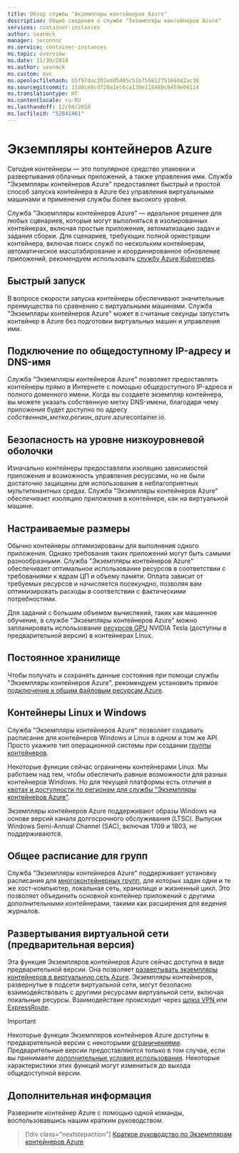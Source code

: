 ```yaml
---
title: Обзор службы "Экземпляры контейнеров Azure"
description: Общие сведения о службе "Экземпляры контейнеров Azure"
services: container-instances
author: seanmck
manager: jeconnoc
ms.service: container-instances
ms.topic: overview
ms.date: 11/30/2018
ms.author: seanmck
ms.custom: mvc
ms.openlocfilehash: b5f97dac202edd5405c51b75581275166042ac38
ms.sourcegitcommit: 11d8ce8cd720a1ec6ca130e118489c6459e04114
ms.translationtype: HT
ms.contentlocale: ru-RU
ms.lasthandoff: 12/04/2018
ms.locfileid: "52841461"
---
```

# <a name="azure-container-instances"></a>Экземпляры контейнеров Azure

Сегодня контейнеры — это популярное средство упаковки и развертывания облачных приложений, а также управления ими. Служба "Экземпляры контейнеров Azure" предоставляет быстрый и простой способ запуска контейнера в Azure без управления виртуальными машинами и применения службы более высокого уровня.

Служба "Экземпляры контейнеров Azure" — идеальное решение для любых сценариев, которые могут выполняться в изолированных контейнерах, включая простые приложения, автоматизацию задач и задания сборки. Для сценариев, требующих полной оркестрации контейнера, включая поиск служб по нескольким контейнерам, автоматическое масштабирование и координированное обновление приложений, рекомендуем использовать [службу Azure Kubernetes](../aks/index.yml).

## <a name="fast-startup-times"></a>Быстрый запуск

В вопросе скорости запуска контейнеры обеспечивают значительные преимущества по сравнению с виртуальными машинами. Служба "Экземпляры контейнеров Azure" может в считаные секунды запустить контейнер в Azure без подготовки виртуальных машин и управления ими.

## <a name="public-ip-connectivity-and-dns-name"></a>Подключение по общедоступному IP-адресу и DNS-имя

Служба "Экземпляры контейнеров Azure" позволяет предоставлять контейнеры прямо в Интернете с помощью общедоступного IP-адреса и полного доменного имени. Когда вы создаете экземпляр контейнера, вы можете указать собственную метку DNS-имени, благодаря чему приложения будет доступно по адресу *собственная_метка*.*регион_azure*.azurecontainer.io.

## <a name="hypervisor-level-security"></a>Безопасность на уровне низкоуровневой оболочки

Изначально контейнеры предоставляли изоляцию зависимостей приложения и возможность управления ресурсами, но не были достаточно защищены для использования в неблагоприятных мультитенантных средах. Служба "Экземпляры контейнеров Azure" обеспечивает изоляцию приложения в контейнере, как на виртуальной машине.

## <a name="custom-sizes"></a>Настраиваемые размеры

Обычно контейнеры оптимизированы для выполнения одного приложения. Однако требования таких приложений могут быть самыми разнообразными. Служба "Экземпляры контейнеров Azure" обеспечивает оптимальное использование ресурсов в соответствии с требованиями к ядрам ЦП и объему памяти. Оплата зависит от требуемых ресурсов и начисляется посекундно, позволяя вам оптимизировать расходы в соответствии с фактическими потребностями.

Для заданий с большим объемом вычислений, таких как машинное обучение, в службе "Экземпляры контейнеров Azure" можно запланировать использование [ресурсов GPU](container-instances-gpu.md) NVIDIA Tesla (доступны в предварительной версии) в контейнерах Linux.

## <a name="persistent-storage"></a>Постоянное хранилище

Чтобы получать и сохранять данные состояния при помощи службы "Экземпляры контейнеров Azure", рекомендуем установить прямое [подключение к общим файловым ресурсам Azure](container-instances-mounting-azure-files-volume.md).

## <a name="linux-and-windows-containers"></a>Контейнеры Linux и Windows

Служба "Экземпляры контейнеров Azure" позволяет создавать расписание для контейнеров Windows и Linux в одном и том же API. Просто укажите тип операционной системы при создании [группы контейнеров](container-instances-container-groups.md).

Некоторые функции сейчас ограничены контейнерами Linux. Мы работаем над тем, чтобы обеспечить равные возможности для разных контейнеров Windows. Но для текущей платформы есть отличия в [квотах и доступности по регионам для службы "Экземпляры контейнеров Azure"](container-instances-quotas.md).

Экземпляры контейнеров Azure поддерживают образы Windows на основе версий канала долгосрочного обслуживания (LTSC). Выпуски Windows Semi-Annual Channel (SAC), включая 1709 и 1803, не поддерживаются.

## <a name="co-scheduled-groups"></a>Общее расписание для групп

Служба "Экземпляры контейнеров Azure" поддерживает установку расписания для [многоконтейнерных групп](container-instances-container-groups.md), для которых задан одни и те же хост-компьютер, локальная сеть, хранилище и жизненный цикл. Это позволяет объединить основной контейнер приложений с другими дополнительными контейнерами, такими как расширения для ведения журналов.

## <a name="virtual-network-deployment-preview"></a>Развертывания виртуальной сети (предварительная версия)

Эта функция Экземпляров контейнеров Azure сейчас доступна в виде предварительной версии. Она позволяет [развертывать экземпляры контейнеров в виртуальную сеть Azure](container-instances-vnet.md). Экземпляры контейнеров, развернутые в подсети виртуальной сети, могут безопасно взаимодействовать с другими ресурсами виртуальной сети, включая локальные ресурсы. Взаимодействие происходит через [шлюз VPN ](../vpn-gateway/vpn-gateway-about-vpngateways.md) или [ExpressRoute](../expressroute/expressroute-introduction.md).

> [!IMPORTANT]
> Некоторые функции Экземпляров контейнеров Azure доступны в предварительной версии с некоторыми [ограничениями](container-instances-vnet.md#preview-limitations). Предварительные версии предоставляются только в том случае, если вы принимаете [дополнительные условия использования][terms-of-use]. Некоторые характеристики этих функций могут измениться до выхода общедоступной версии.

## <a name="next-steps"></a>Дополнительная информация

Разверните контейнер Azure с помощью одной команды, воспользовавшись нашим кратким руководством.

> [!div class="nextstepaction"]
> [Краткое руководство по Экземплярам контейнеров Azure](container-instances-quickstart.md)

<!-- LINKS - External -->
[terms-of-use]: https://azure.microsoft.com/support/legal/preview-supplemental-terms/
